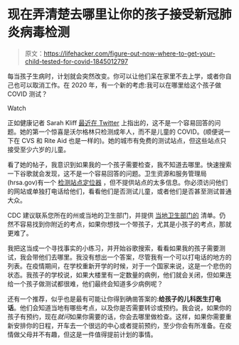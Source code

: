 # 现在弄清楚去哪里让你的孩子接受新冠肺炎病毒检测

> 原文：<https://lifehacker.com/figure-out-now-where-to-get-your-child-tested-for-covid-1845012797>

每当孩子生病时，计划就会突然改变。你可以让他们呆在家里不去上学，或者你自己也可以取消工作。在 2020 年，有一个新的考虑:我可以在哪里给这个孩子做 COVID 测试？

Watch

正如健康记者 Sarah Kliff [最近在 Twitter](https://twitter.com/sarahkliff/status/1303331046587498496) 上指出的，这不是一个容易回答的问题。她的第一个惊喜是沃尔格林只检测成年人，而不是儿童的 COVID。(顺便说一下在 CVS 和 Rite Aid 也是一样的)。她的城市有免费的测试站点，但这些站点只接受至少六岁的儿童。

看了她的帖子，我意识到如果我的一个孩子需要检查，我不知道去哪里。快速搜索一下谷歌就会发现，这不是一个容易回答的问题。卫生资源和服务管理局(hrsa.gov)有一个 [检测站点定位器](https://findahealthcenter.hrsa.gov) ，但不提供站点的太多信息。你必须访问他们的网站或单独打电话给他们，看看他们是否测试儿童，或者他们是否甚至测试普通大众。

CDC 建议联系您所在的州或当地的卫生部门，并提供 [当地卫生部门的](https://www.naccho.org/membership/lhd-directory) 清单。仍然不容易找到你附近的考点，如果你想找一个带孩子，尤其是小孩子的考点，那就更难了。

我把这当成一个寻找事实的小练习，并开始谷歌搜索，看看如果我的孩子需要测试，我会带他们去哪里。我没有想出一个答案，尽管我有一个可以打电话的地方的列表。在疫情期间，在学校重新开学的时候，对于一个国家来说，这是一个悲伤的状态。我孩子的学校说，如果大楼里有一定数量的病例，他们就会关闭，但如果连给一个孩子做测试都很难，他们最终会知道多少病例呢？

还有一个推荐，似乎也是最有可能让你得到确凿答案的:**给孩子的儿科医生打电话**。他们会知道当地有哪些考点，以及你是否需要转诊或预约。我会说，如果你的孩子有预约，现在*就问*如果你需要的话，你会去哪里做检查。这样，如果你需要重新安排你的日程，开车去一个很远的中心或者提前预约，至少你会有所准备。在疫情做父母并不有趣，但这是一件值得提前计划的事情。